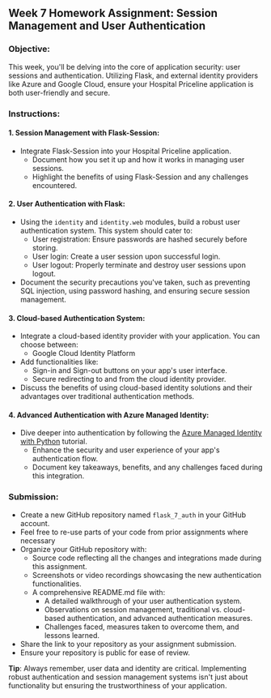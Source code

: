 ## **Week 7 Homework Assignment: Session Management and User Authentication**

### **Objective**:
This week, you'll be delving into the core of application security: user sessions and authentication. Utilizing Flask, and external identity providers like Azure and Google Cloud, ensure your Hospital Priceline application is both user-friendly and secure.

### **Instructions**:

#### **1. Session Management with Flask-Session**:
- Integrate Flask-Session into your Hospital Priceline application.
  - Document how you set it up and how it works in managing user sessions.
  - Highlight the benefits of using Flask-Session and any challenges encountered.

#### **2. User Authentication with Flask**:
- Using the `identity` and `identity.web` modules, build a robust user authentication system. This system should cater to:
  - User registration: Ensure passwords are hashed securely before storing.
  - User login: Create a user session upon successful login.
  - User logout: Properly terminate and destroy user sessions upon logout.
- Document the security precautions you've taken, such as preventing SQL injection, using password hashing, and ensuring secure session management.

#### **3. Cloud-based Authentication System**:
- Integrate a cloud-based identity provider with your application. You can choose between:
  - Google Cloud Identity Platform
- Add functionalities like:
  - Sign-in and Sign-out buttons on your app's user interface.
  - Secure redirecting to and from the cloud identity provider.
- Discuss the benefits of using cloud-based identity solutions and their advantages over traditional authentication methods.

#### **4. Advanced Authentication with Azure Managed Identity**:
- Dive deeper into authentication by following the [Azure Managed Identity with Python](https://learn.microsoft.com/en-us/azure/active-directory/develop/scenario-web-app-sign-user-overview?tabs=python) tutorial.
  - Enhance the security and user experience of your app's authentication flow.
  - Document key takeaways, benefits, and any challenges faced during this integration.

### **Submission**:
- Create a new GitHub repository named `flask_7_auth` in your GitHub account.
- Feel free to re-use parts of your code from prior assignments where necessary 
- Organize your GitHub repository with:
  - Source code reflecting all the changes and integrations made during this assignment.
  - Screenshots or video recordings showcasing the new authentication functionalities.
  - A comprehensive README.md file with:
    - A detailed walkthrough of your user authentication system.
    - Observations on session management, traditional vs. cloud-based authentication, and advanced authentication measures.
    - Challenges faced, measures taken to overcome them, and lessons learned.
- Share the link to your repository as your assignment submission.
- Ensure your repository is public for ease of review.

**Tip**: Always remember, user data and identity are critical. Implementing robust authentication and session management systems isn't just about functionality but ensuring the trustworthiness of your application.
